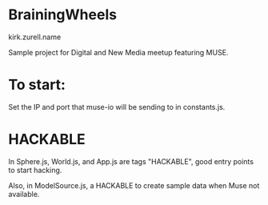 # BrainingWheels
kirk.zurell.name

Sample project for Digital and New Media meetup featuring MUSE.


# To start:
Set the IP and port that muse-io will be sending to in constants.js.

# HACKABLE
In Sphere.js, World.js, and App.js are tags "HACKABLE", good entry points to start hacking.

Also, in ModelSource.js, a HACKABLE to create sample data when Muse not available.
